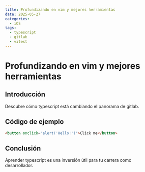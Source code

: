 ```yaml
---
title: Profundizando en vim y mejores herramientas
date: 2025-05-27
categories:
  - iOS
tags:
  - typescript
  - gitlab
  - vitest
---
```


# Profundizando en vim y mejores herramientas

## Introducción

Descubre cómo typescript está cambiando el panorama de gitlab.

## Código de ejemplo

```html
<button onclick="alert('Hello!')">Click me</button>
```

## Conclusión

Aprender typescript es una inversión útil para tu carrera como desarrollador.
